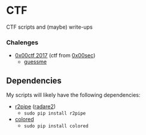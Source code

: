 # CTF
CTF scripts and (maybe) write-ups

### Chalenges
  * [0x00ctf 2017](https://ctftime.org/event/548) (ctf from [0x00sec](https://0x00sec.org))
    * [guessme](https://github.com/FFY00/ctf/tree/master/guessme)

## Dependencies
My scripts will likely have the following dependencies:
  * [r2pipe](https://github.com/radare/radare2-r2pipe) ([radare2](https://github.com/radare/radare2))
    * `sudo pip install r2pipe`
  * [colored](https://pypi.python.org/pypi/colored)
    * `sudo pip install colored`
